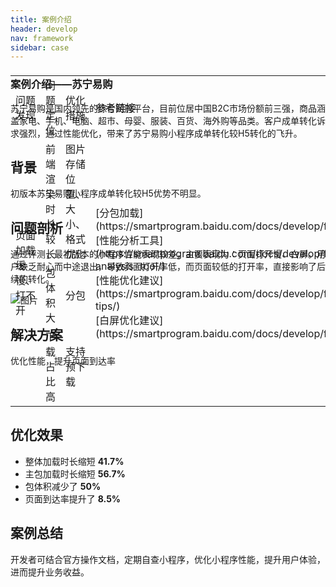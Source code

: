 ```yaml
---
title: 案例介绍
header: develop
nav: framework
sidebar: case
---
```


### 案例介绍——苏宁易购

苏宁易购是国内领先的综合网购平台，目前位居中国B2C市场份额前三强，商品涵盖家电、手机、电脑、超市、母婴、服装、百货、海外购等品类。客户成单转化诉求强烈，通过性能优化，带来了苏宁易购小程序成单转化较H5转化的飞升。

## 背景
初版本苏宁易购小程序成单转化较H5优势不明显。

## 问题剖析
通过评测，最初版本的小程序性能表现较差，主要表现为：页面打开慢、白屏。用户缺乏耐心而中途退出，导致页面打开率低，而页面较低的打开率，直接影响了后续的转化。

![图片](../../../img/framwork/case.png)

## 解决方案

优化性能，提升页面到达率

<table style="margin-top: -480px;">
<tr>
    <td>问题发现</td>
    <td>问题定位</td>  
    <td>优化措施</td>
    <td>参考链接</td>          
</tr>
<tr>
    <td rowspan="3"> 页面加载缓慢、打不开<br/></td>
    <td>前端渲染时长较长</td>
    <td>图片存储位置、大小、格式优化</td>
    <td rowspan="3"> [分包加载](https://smartprogram.baidu.com/docs/develop/framework/subpackages/)<br>[性能分析工具](https://smartprogram.baidu.com/docs/develop/framework/performance-analysis-tool/)<br>[性能优化建议](https://smartprogram.baidu.com/docs/develop/framework/performance-tips/)<br>[白屏优化建议](https://smartprogram.baidu.com/docs/develop/framework/whitescreen/)<br/></td>
</tr>
<tr>
    <td>包体积大</td>
    <td>分包</td>
</tr>
<tr>
    <td>下载占比高</td>
    <td>支持预下载</td>
</tr>
</table>

## 优化效果

* 整体加载时长缩短 **41.7%**
* 主包加载时长缩短 **56.7%**
* 包体积减少了 **50%**
* 页面到达率提升了 **8.5%** 

## 案例总结
开发者可结合官方操作文档，定期自查小程序，优化小程序性能，提升用户体验，进而提升业务收益。
